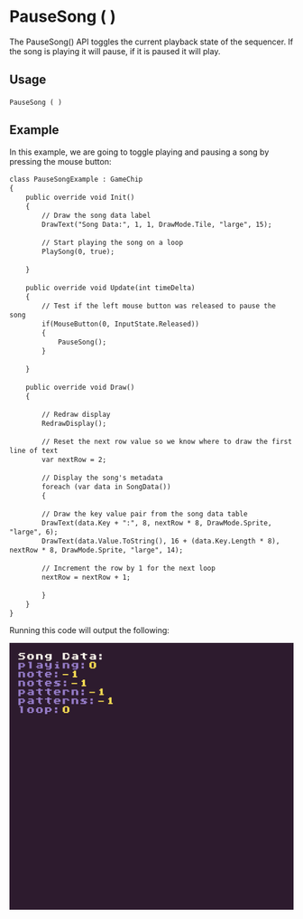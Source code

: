 # PauseSong ( )

The PauseSong() API toggles the current playback state of the sequencer. If the song is playing it will pause, if it is paused it will play.

## Usage

`PauseSong ( )`

## Example

In this example, we are going to toggle playing and pausing a song by pressing the mouse button:

    class PauseSongExample : GameChip
    {
        public override void Init()
        { 
            // Draw the song data label
            DrawText("Song Data:", 1, 1, DrawMode.Tile, "large", 15);

            // Start playing the song on a loop
            PlaySong(0, true);

        }

        public override void Update(int timeDelta)
        { 
            // Test if the left mouse button was released to pause the song
            if(MouseButton(0, InputState.Released))
            {
                PauseSong();
            }

        }

        public override void Draw()
        { 

            // Redraw display
            RedrawDisplay();

            // Reset the next row value so we know where to draw the first line of text
            var nextRow = 2;

            // Display the song's metadata
            foreach (var data in SongData())
            {

            // Draw the key value pair from the song data table
            DrawText(data.Key + ":", 8, nextRow * 8, DrawMode.Sprite, "large", 6);
            DrawText(data.Value.ToString(), 16 + (data.Key.Length * 8), nextRow * 8, DrawMode.Sprite, "large", 14);

            // Increment the row by 1 for the next loop
            nextRow = nextRow + 1;

            }
        }
    }

Running this code will output the following:

<p style="text-align:center"><img src="images/PauseSongOutput_image_0.png" /></p>


